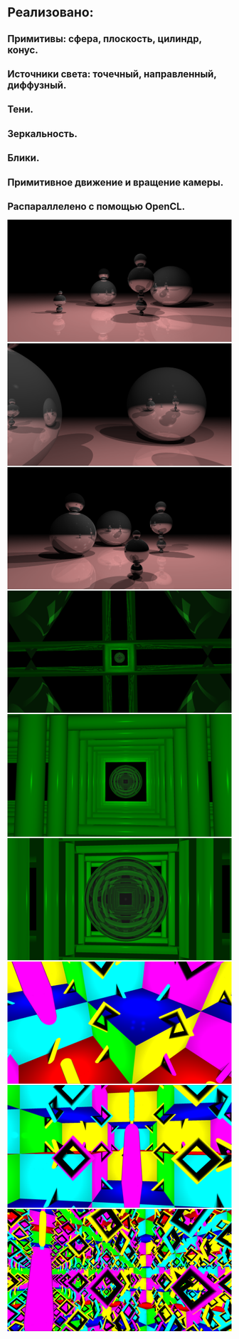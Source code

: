 Реализовано:
============
Примитивы: сфера, плоскость, цилиндр, конус.
------------
Источники света: точечный, направленный, диффузный.
------------
Тени.
------------
Зеркальность.
------------
Блики.
------------
Примитивное движение и вращение камеры.
------------
Распараллелено с помощью OpenCL.
------------

![Image 1](https://github.com/dolovnyak/ray-trace-render/raw/master/screenshots/Screen%20Shot%202019-09-03%20at%2020.14.44.png)
![Image 2](https://github.com/dolovnyak/ray-trace-render/raw/master/screenshots/Screen%20Shot%202019-09-03%20at%2020.15.25.png)
![Image 3](https://github.com/dolovnyak/ray-trace-render/blob/master/screenshots/Screen%20Shot%202019-09-03%20at%2020.15.39.png)
![Image 4](https://github.com/dolovnyak/ray-trace-render/blob/master/screenshots/Screen%20Shot%202019-09-03%20at%2020.29.35.png)
![Image 5](https://github.com/dolovnyak/ray-trace-render/blob/master/screenshots/Screen%20Shot%202019-09-03%20at%2020.29.01.png)
![Image 6](https://github.com/dolovnyak/ray-trace-render/blob/master/screenshots/Screen%20Shot%202019-09-03%20at%2020.30.11.png)
![Image 7](https://github.com/dolovnyak/ray-trace-render/blob/master/screenshots/Screen%20Shot%202019-09-03%20at%2020.31.49.png)
![Image 8](https://github.com/dolovnyak/ray-trace-render/blob/master/screenshots/Screen%20Shot%202019-09-03%20at%2020.31.34.png)
![Image 9](https://github.com/dolovnyak/ray-trace-render/blob/master/screenshots/Screen%20Shot%202019-09-03%20at%2020.31.16.png)
 

